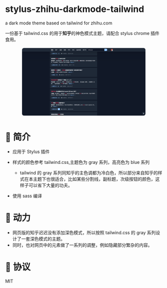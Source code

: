 # stylus-zhihu-darkmode-tailwind

a dark mode theme based on tailwind for zhihu.com

一份基于 tailwind.css 的用于**知乎**的神色模式主题，请配合 stylus chrome 插件食用。

<div style="text-align:center;padding:4px"><img src="./assets/overview-1.png" style="width:80%;border-radius:6px;max-width:1000px"/></div>

# 🎉 简介

- 应用于 Stylus 插件
- 样式的颜色参考 tailwind.css,主题色为 gray 系列，高亮色为 blue 系列

  - tailwind 的 gray 系列同知乎的主色调都为冷白色，所以部分来自知乎的样式在本主题下也很适合，比如某些分割线，副标题，次级按钮的颜色，这样子可以省下大量的功夫。

- 使用 sass 编译

# 😤 动力

- 网页版的知乎迟迟没有添加深色模式，所以按照 tailwind.css 的 gray 系列设计了一套深色模式的主题。
- 同时，也对网页中的元素做了一系列的调整，例如隐藏部分繁杂的内容。

# 📃 协议

MIT
